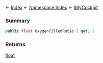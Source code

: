 ← [Index](Api-Index) ← [Namespace Index](Namespace-Index) ← [IMyCockpit](Sandbox.ModAPI.Ingame.IMyCockpit)

### Summary

```csharp
public float OxygenFilledRatio { get; }
```

### Returns

[float](https://docs.microsoft.com/en-us/dotnet/api/System.Single?view=netframework-4.6)

